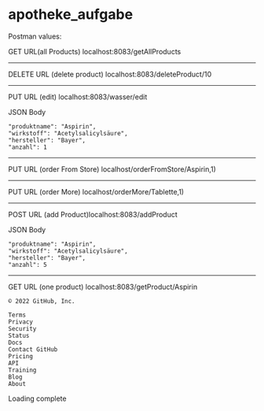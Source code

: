 # apotheke_aufgabe

Postman values:

GET URL(all Products) localhost:8083/getAllProducts

________________________________________________________________

DELETE URL (delete product) localhost:8083/deleteProduct/10
________________________________________________________________

PUT URL (edit) localhost:8083/wasser/edit

JSON Body

    "produktname": "Aspirin",
    "wirkstoff": "Acetylsalicylsäure",
    "hersteller": "Bayer",
    "anzahl": 1
	
________________________________________________________________

PUT URL (order From Store) localhost/orderFromStore/Aspirin,1)

________________________________________________________________


PUT URL (order More) localhost/orderMore/Tablette,1)

________________________________________________________________


POST URL (add Product)localhost:8083/addProduct

JSON Body

	"produktname": "Aspirin",
    "wirkstoff": "Acetylsalicylsäure",
    "hersteller": "Bayer",
    "anzahl": 5
________________________________________________________________

GET URL (one product) localhost:8083/getProduct/Aspirin





    © 2022 GitHub, Inc.

    Terms
    Privacy
    Security
    Status
    Docs
    Contact GitHub
    Pricing
    API
    Training
    Blog
    About

Loading complete
